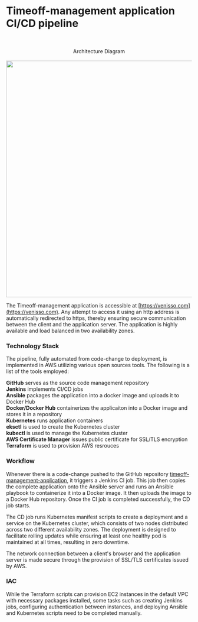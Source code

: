 # Timeoff-management application CI/CD pipeline

<br>
<p align="center">
Architecture Diagram
<br>
<br>

<img src="https://user-images.githubusercontent.com/36462985/222253330-7151db25-6585-4262-9b1f-e9f2849e5229.png" width="640">
</p>

The Timeoff-management application is accessible at [https://venisso.com](https://venisso.com). Any attempt to access it using an http address is automatically redirected to https, thereby ensuring secure communication between the client and the application server. The application is highly available and load balanced in two availability zones. 
</p>


<h3> Technology Stack </h3>
<p>
The pipeline, fully automated from code-change to deployment, is implemented in AWS utilizing various open sources tools. The following is a list of the tools employed:
</p>

__GitHub__ serves as the source code management repository <br> __Jenkins__ implements CI/CD jobs <br> __Ansible__ packages the application into a docker image and uploads it to Docker Hub <br> __Docker/Docker Hub__ containerizes the applicaiton into a Docker image and stores it in a repository <br> __Kubernetes__ runs application containers <br> __eksctl__ is used to create the Kubernetes cluster <br> __kubectl__ is used to manage the Kubernetes cluster <br> __AWS Certificate Manager__ issues public certificate for SSL/TLS encryption <br> __Terraform__ is used to provision AWS resrouces

<h3> Workflow </h3>
  
  Whenever there is a code-change pushed to the GitHub repository [timeoff-management-application](https://github.com/yyz18/timeoff-management-application.git), it triggers a Jenkins CI job. This job then copies the complete application onto the Ansible server and runs an Ansible playbook to containerize it into a Docker image. It then uploads the image to a Docker Hub repository. Once the CI job is completed successfully, the CD job starts.

  The CD job runs Kubernetes manifest scripts to create a deployment and a service on the Kubernetes cluster, which consists of two nodes distributed across two different availability zones. The deployment is designed to facilitate rolling updates while ensuring at least one healthy pod is maintained at all times, resulting in zero downtime.
  
  The network connection between a client's browser and the application server is made secure through the provision of SSL/TLS certificates issued by AWS.

<h3> IAC </h3>
<p>
  While the Terraform scripts can provision EC2 instances in the default VPC with necessary packages installed, some tasks such as creating Jenkins jobs, configuring authentication between instances, and deploying Ansible and Kubernetes scripts need to be completed manually.
</p>
